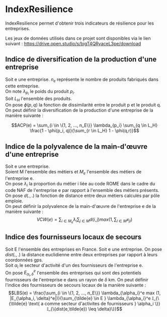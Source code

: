 # IndexResilience
IndexResilience permet d'obtenir trois indicateurs de résilience pour les entreprises. <br />

Les jeux de données utilisés dans ce projet sont disponibles via le lien suivant :
https://drive.open.studio/s/bigT4QRyaceL3pe/download


## Indice de diversification de la production d'une entreprise
Soit e une entreprise. $n_e$ représente le nombre de produits fabriqués dans cette entreprise. <br />
On note $λ_{p_i}$ le poids du produit $p_i$. <br />
Soit $L_H$ l'ensemble des produits. <br />
On pose $\phi(p,q)$ la fonction de dissimilarité entre le produit p et le produit q. <br />
On peut définir la diversification de la production d'une entreprise de la manière suivante : <br />

$$ACP(e) = \sum_{i \in \{1, 2, ..., n_E\}} \lambda_{p_i} \sum_{q \in L_H} \frac{1 - \phi(p_i, q)}{\sum_{r \in L_H} 1 - \phi(q,r)}$$


## Indice de la polyvalence de la main-d'œuvre d'une entreprise
Soit e une entreprise. <br />
Soient M l'ensemble des métiers et $M_e$ l'ensemble des métiers de l'entreprise e. <br />
On pose $\lambda_i$ la proportion du métier i liée au code ROME dans le cadre du code NAF de l'entreprise e par rapport
à l'ensemble des métiers présents. <br />
On pose $d(.,.)$ la fonction de distance entre deux métiers calculés par pôle emploie. <br />
On peut définir la polyvalence de la main-d'œuvre de l'entreprise e de la manière suivante : <br />
$$VCW(e)= \sum_{i \in M_e} \lambda_i \sum_{j \in M} d(i,j) max(1, \sum_{l \in M} x_{jl} )$$

## Indice des fournisseurs locaux de secours
Soit E l'ensemble des entreprises en France. 
Soit e une entreprise. 
On pose $dist(.,.)$ la distance euclidienne entre deux entreprises par rapport à leurs coordonnées gps. <br />
Soit $\alpha_i$ le secteur d'activité d'un des fournisseurs de l'entreprise e. <br />
On pose $E_{\alpha_i, \delta}^e$ l'ensemble des entreprises qui sont des potentiels fournisseurs de l'entreprise e 
dans un rayon de $\delta$ km. 
On peut définir l'indice des fournisseurs de secours locaux de la manière suivante : <br /> 
$$LBS(e) = \frac{\sum_{i \in \{1, 2, ..., n_E\}}  \lambda_{\alpha_i}^e max (1, |E_{\alpha_i, \delta}^e|)}{\sum_{\tilde{e} \in E } \lambda_{\alpha_i}^e 𝕀_{\{\tilde{e} \text{ a comme secteur d'activites de fournisseurs } \alpha_i \}} 𝕀_{\{dist(e,\tilde{e}) \leq \delta}\}}$$